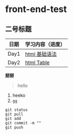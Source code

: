 # front-end-test
## 二号标题

| 日期       | 学习内容（进度）                                                |
| ---------- | ---------------------------------------------------------------|
| Day1       | [html 基础语法](https://github.com/Tgc020202/Front-End-Learning/blob/main/demo/day%2001%20html%20basic%20syntax/Day%2001.md)                            |
| Day2       | [html Table](https://github.com/Tgc020202/Front-End-Learning/blob/main/demo/day%2002%20html%20Table/Day%2002.md)                 |

**掰掰**
> hello
1. heeko
2. `gg`

```
git status
git pull
git add 
git commit -m ""
git push
```

